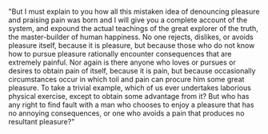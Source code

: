 "But I must explain to you how all this mistaken idea of denouncing
pleasure and praising pain was born and I will give you a complete
account of the system, and expound the actual teachings of the great 
explorer of the truth, the master-builder of human happiness. No one 
rejects, dislikes, or avoids pleasure itself, because it is pleasure,
but because those who do not know how to pursue pleasure rationally 
encounter consequences that are extremely painful. Nor again is there
anyone who loves or pursues or desires to obtain pain of itself,
because it is pain, but because occasionally circumstances occur in
which toil and pain can procure him some great pleasure. To take a
trivial example, which of us ever undertakes laborious physical
exercise, except to obtain some advantage from it? But who has any
right to find fault with a man who chooses to enjoy a pleasure that
has no annoying consequences, or one who avoids a pain that produces
no resultant pleasure?"